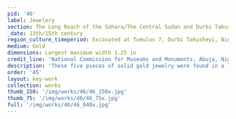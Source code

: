 ```yaml
---
pid: '46'
label: Jewelery
section: The Long Reach of the Sahara/The Central Sudan and Durbi Takusheyi
_date: 13th/15th century
region_culture_timeperiod: Excavated at Tumulus 7, Durbi Takusheyi, Nigeria
medium: Gold
dimensions: Largest maximum width 1.25 in
credit_line: 'National Commission for Museums and Monuments, Abuja, Nigeria. Photograph by René Müller'
description: 'These five pieces of solid gold jewelry were found in a large Mamluk brass bowl from Egypt or Syria, buried beside an individual of high status who also wore ivory, silver, and copper-alloy bracelets, a carnelian necklace, and a richly woven beaded belt. The gold-working techniques manifested in the gold jewelry at Durbi Takusheyi point to trade connections across West Africa. The circular pendant, with its five dome-shaped cabochons, is reminiscent of techniques used to make a pendant known as the Rao Pectoral from Senegal, while the earrings recall tenth-century Amazigh silverwork.'
order: '45'
layout: key-work
collection: works
thumb_150: '/img/works/46/46_150x.jpg'
thumb_75: '/img/works/46/46_75x.jpg'
full: '/img/works/46/46_640x.jpg'
---
```

